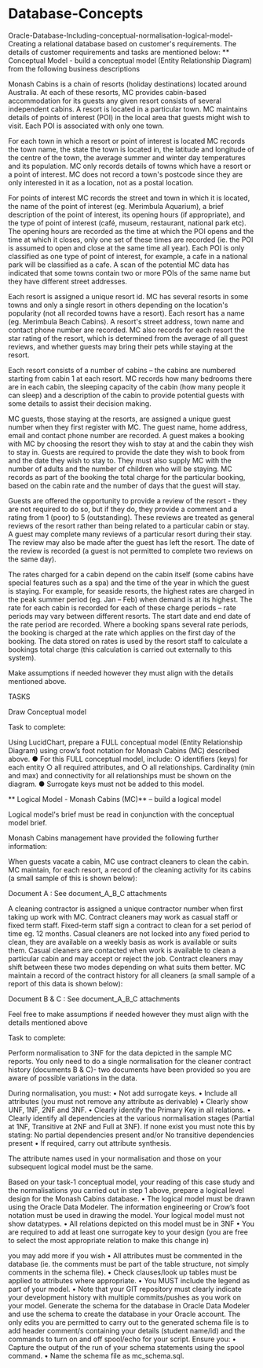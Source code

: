 # Database-Concepts

Oracle-Database-Including-conceptual-normalisation-logical-model-
Creating a relational database based on customer's requirements. The details of customer requirements and tasks are mentioned below: ** Conceptual Model - build a conceptual model (Entity Relationship Diagram) from the following business descriptions

Monash Cabins is a chain of resorts (holiday destinations) located around Australia. At each of these resorts, MC provides cabin-based accommodation for its guests any given resort consists of several independent cabins. A resort is located in a particular town. MC maintains details of points of interest (POI) in the local area that guests might wish to visit. Each POI is associated with only one town.

For each town in which a resort or point of interest is located MC records the town name, the state the town is located in, the latitude and longitude of the centre of the town, the average summer and winter day temperatures and its population. MC only records details of towns which have a resort or a point of interest. MC does not record a town's postcode since they are only interested in it as a location, not as a postal location.

For points of interest MC records the street and town in which it is located, the name of the point of interest (eg. Merimbula Aquarium), a brief description of the point of interest, its opening hours (if appropriate), and the type of point of interest (café, museum, restaurant, national park etc). The opening hours are recorded as the time at which the POI opens and the time at which it closes, only one set of these times are recorded (ie. the POI is assumed to open and close at the same time all year). Each POI is only classified as one type of point of interest, for example, a cafe in a national park will be classified as a cafe. A scan of the potential MC data has indicated that some towns contain two or more POIs of the same name but they have different street addresses.

Each resort is assigned a unique resort id. MC has several resorts in some towns and only a single resort in others depending on the location's popularity (not all recorded towns have a resort). Each resort has a name (eg. Merimbula Beach Cabins). A resort's street address, town name and contact phone number are recorded. MC also records for each resort the star rating of the resort, which is determined from the average of all guest reviews, and whether guests may bring their pets while staying at the resort.

Each resort consists of a number of cabins – the cabins are numbered starting from cabin 1 at each resort. MC records how many bedrooms there are in each cabin, the sleeping capacity of the cabin (how many people it can sleep) and a description of the cabin to provide potential guests with some details to assist their decision making.

MC guests, those staying at the resorts, are assigned a unique guest number when they first register with MC. The guest name, home address, email and contact phone number are recorded. A guest makes a booking with MC by choosing the resort they wish to stay at and the cabin they wish to stay in. Guests are required to provide the date they wish to book from and the date they wish to stay to. They must also supply MC with the number of adults and the number of children who will be staying. MC records as part of the booking the total charge for the particular booking, based on the cabin rate and the number of days that the guest will stay.

Guests are offered the opportunity to provide a review of the resort - they are not required to do so, but if they do, they provide a comment and a rating from 1 (poor) to 5 (outstanding). These reviews are treated as general reviews of the resort rather than being related to a particular cabin or stay. A guest may complete many reviews of a particular resort during their stay. The review may also be made after the guest has left the resort. The date of the review is recorded (a guest is not permitted to complete two reviews on the same day).

The rates charged for a cabin depend on the cabin itself (some cabins have special features such as a spa) and the time of the year in which the guest is staying. For example, for seaside resorts, the highest rates are charged in the peak summer period (eg. Jan – Feb) when demand is at its highest. The rate for each cabin is recorded for each of these charge periods – rate periods may vary between different resorts. The start date and end date of the rate period are recorded. Where a booking spans several rate periods, the booking is charged at the rate which applies on the first day of the booking. The data stored on rates is used by the resort staff to calculate a bookings total charge (this calculation is carried out externally to this system).

Make assumptions if needed however they must align with the details mentioned above.

TASKS

Draw Conceptual model

Task to complete:

Using LucidChart, prepare a FULL conceptual model (Entity Relationship Diagram) using crow’s foot notation for Monash Cabins (MC) described above. ● For this FULL conceptual model, include: ○ identifiers (keys) for each entity ○ all required attributes, and ○ all relationships. Cardinality (min and max) and connectivity for all relationships must be shown on the diagram. ● Surrogate keys must not be added to this model.

** Logical Model - Monash Cabins (MC)** – build a logical model

Logical model's brief must be read in conjunction with the conceptual model brief.

Monash Cabins management have provided the following further information:

When guests vacate a cabin, MC use contract cleaners to clean the cabin. MC maintain, for each resort, a record of the cleaning activity for its cabins (a small sample of this is shown below):

Document A : See document_A_B_C attachments

A cleaning contractor is assigned a unique contractor number when first taking up work with MC. Contract cleaners may work as casual staff or fixed term staff. Fixed-term staff sign a contract to clean for a set period of time eg. 12 months. Casual cleaners are not locked into any fixed period to clean, they are available on a weekly basis as work is available or suits them. Casual cleaners are contacted when work is available to clean a particular cabin and may accept or reject the job. Contract cleaners may shift between these two modes depending on what suits them better. MC maintain a record of the contract history for all cleaners (a small sample of a report of this data is shown below):

Document B & C : See document_A_B_C attachments

Feel free to make assumptions if needed however they must align with the details mentioned above

Task to complete:

Perform normalisation to 3NF for the data depicted in the sample MC reports. You only need to do a single normalisation for the cleaner contract history (documents B & C)- two documents have been provided so you are aware of possible variations in the data.

During normalisation, you must: • Not add surrogate keys. • Include all attributes (you must not remove any attribute as derivable) • Clearly show UNF, 1NF, 2NF and 3NF. • Clearly identify the Primary Key in all relations. • Clearly identify all dependencies at the various normalisation stages (Partial at 1NF, Transitive at 2NF and Full at 3NF). If none exist you must note this by stating: No partial dependencies present and/or No transitive dependencies present • If required, carry out attribute synthesis.

The attribute names used in your normalisation and those on your subsequent logical model must be the same.

Based on your task-1 conceptual model, your reading of this case study and the normalisations you carried out in step 1 above, prepare a logical level design for the Monash Cabins database. • The logical model must be drawn using the Oracle Data Modeler. The information engineering or Crow’s foot notation must be used in drawing the model. Your logical model must not show datatypes. • All relations depicted on this model must be in 3NF • You are required to add at least one surrogate key to your design (you are free to select the most appropriate relation to make this change in)

you may add more if you wish • All attributes must be commented in the database (ie. the comments must be part of the table structure, not simply comments in the schema file). • Check clauses/look up tables must be applied to attributes where appropriate. • You MUST include the legend as part of your model. • Note that your GIT repository must clearly indicate your development history with multiple commits/pushes as you work on your model.
Generate the schema for the database in Oracle Data Modeler and use the schema to create the database in your Oracle account. The only edits you are permitted to carry out to the generated schema file is to add header comment/s containing your details (student name/id) and the commands to turn on and off spool/echo for your script. Ensure you: • Capture the output of the run of your schema statements using the spool command. • Name the schema file as mc_schema.sql.

